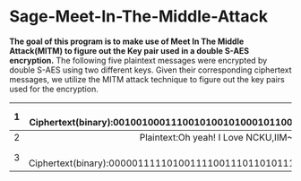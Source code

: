 # Sage-Meet-In-The-Middle-Attack
**The goal of this program is to make use of Meet In The Middle Attack(MITM) to figure out the Key pair used in a double S-AES
encryption.**
The following five plaintext messages were encrypted by double S-AES using two different keys. 
Given their corresponding ciphertext messages,
we utilize the MITM attack technique to figure out the key pairs used for the encryption.

| 1   | Plaintext:Network Security class is awesome! Ciphertext(binary):00100100011100101001010001011000110001100000001001100101000001010000000001100010110011111011000110101111011100011010010001010001010100001011011010111110000010101101111110110111011000001011010000001011010101100111101011000011000001011000100011110110100111111011101001001010|
| ------------- |:-------------:|
| 2   | Plaintext:Oh yeah! I Love NCKU,IIM~       Ciphertext(binary):111101101001110101100101110001001011111000101010101101111001101001100111110001001101011111000001110101100000100011010100100010101111000101101100010000110110010010110111001111011011100000100100000111101010011| 
| 3   | Plaintext:Initial Impressions of the HTC 168     Ciphertext(binary):00000111110100111100111011010111101101111101101001101011100101010100011111010010101101011100110000000101100010001010000001100001101001101001010100001011010101101101011010011100001101011100110111000011110100011000011111001110010100100000010110010011011100100111010110010000| 
